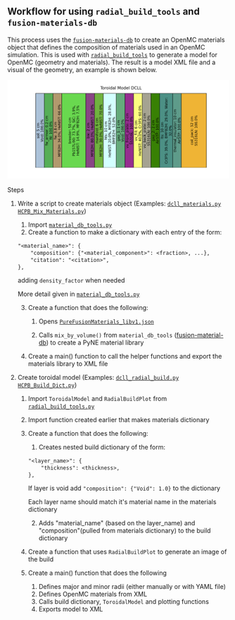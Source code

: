## Workflow for using `radial_build_tools` and `fusion-materials-db`
This process uses the [`fusion-materials-db`](https://github.com/svalinn/fusion-material-db) to create an OpenMC materials object that defines the composition of materials used in an OpenMC simulation. This is used with [`radial_build_tools`](https://github.com/svalinn/radial_build_tools) to generate a model for OpenMC (geometry and materials). The result is a model XML file and a visual of the geometry, an example is shown below.

![](./ToroidalModelDCLL.png)

Steps
1. Write a script to create materials object (Examples: [`dcll_materials.py`](https://github.com/svalinn/radial_build_tools/tree/main/examples/dcll_hcpb_examples/dcll_radial_build_example/dcll_materials.py) [`HCPB_Mix_Materials.py`]())
    1. Import [`material_db_tools.py`](https://github.com/svalinn/fusion-material-db/blob/main/material-db-tools/material_db_tools.py)
    2. Create a function to make a dictionary with each entry of the form:     
    ```
    "<material_name>": {
        "composition": {"<material_component>": <fraction>, ...},
        "citation": "<citation>",
    },
    ```
    adding `density_factor` when needed
    
    More detail given in [`material_db_tools.py`](https://github.com/svalinn/fusion-material-db/blob/main/material-db-tools/material_db_tools.py)

    3. Create a function that does the following:
        1. Opens [`PureFusionMaterials_libv1.json`](https://github.com/svalinn/fusion-material-db/blob/main/db-outputs/PureFusionMaterials_libv1.json) 
        
        2. Calls `mix_by_volume()` from `material_db_tools` ([fusion-material-db](https://github.com/svalinn/fusion-material-db/blob/main/material-db-tools/material_db_tools.py)) to create a PyNE material library
    4. Create a main() function to call the helper functions and export the materials library to XML file
2. Create toroidal model (Examples: [`dcll_radial_build.py`](https://github.com/svalinn/radial_build_tools/tree/main/examples/dcll_hcpb_examples/dcll_radial_build_example/dcll_radial_build.py) [`HCPB_Build_Dict.py`]())
    1. Import `ToroidalModel` and `RadialBuildPlot` from [`radial_build_tools.py`](https://github.com/svalinn/radial_build_tools/blob/main/radial_build_tools.py)
    2. Import function created earlier that makes materials dictionary
    3. Create a function that does the following:
        1. Creates nested build dictionary of the form:
        ```
        "<layer_name>": {
            "thickness": <thickness>,
        },
        ``` 
        If layer is void add `"composition": {"Void": 1.0}` to the dictionary
        
        Each layer name should match it's material name in the materials dictionary

        2. Adds "material_name" (based on the layer_name) and "composition"(pulled from materials dictionary) to the build dictionary
    4. Create a function that uses `RadialBuildPlot` to generate an image of the build
    5. Create a main() function that does the following
        1. Defines major and minor radii (either manually or with YAML file)
        2. Defines OpenMC materials from XML
        3. Calls build dictionary, `ToroidalModel` and plotting functions
        4. Exports model to XML
